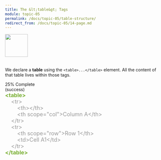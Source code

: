 ```yaml
---
title: The &lt;table&gt; Tags
module: topic-05
permalink: /docs/topic-05/table-structure/
redirect_from: /docs/topic-05/14-page.md
---
```

<style>
  .indent-sm {
    margin-left: 20px;
    display: block;
  }
  .indent-lg {
    margin-left: 40px;
    display: block;
  }
</style>

<img src="./../../../img/arrow-divider.svg" style="width: 75px; border: none; margin: 0px 0 20px 0" />

We declare a **table** using the `<table>...</table>` element. All the content of that table lives within those tags.


<div class="panel panel-success">
  <div class="progress" style="margin-bottom: 0; border-bottom-left-radius: 0; border-bottom-right-radius: 0;">
    <div class="progress-bar progress-bar-success progress-bar-striped" role="progressbar" aria-valuenow="25" aria-valuemin="0" aria-valuemax="100" style="width: 25%">
      <span class="sr-only">25% Complete (success)</span>
    </div>
  </div>
  <div class="panel-body" style="font-size: large; margin: 0;">
      <span style="color: #79AF33; font-weight: bold;">&lt;table&gt;</span>
      <span style="color: #999">
          <span class="indent-sm">&lt;tr&gt;</span>
            <span class="indent-lg">&lt;th&gt;&lt;/th&gt;</span>
            <span class="indent-lg">&lt;th scope="col"&gt;Column A&lt;/th&gt;</span>
          <span class="indent-sm">&lt;/tr&gt;</span>
          <span class="indent-sm">&lt;tr&gt;</span>
            <span class="indent-lg">&lt;th scope="row"&gt;Row 1&lt;/th&gt;</span>
            <span class="indent-lg">&lt;td&gt;Cell A1&lt;/td&gt;</span>
          <span class="indent-sm">&lt;/tr&gt;</span>
      </span>
      <span style="color: #79AF33; font-weight: bold;">&lt;/table&gt;</span>
  </div>
</div>
